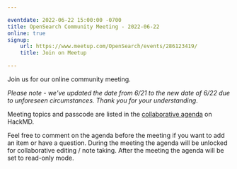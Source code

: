 ```yaml
---

eventdate: 2022-06-22 15:00:00 -0700
title: OpenSearch Community Meeting - 2022-06-22
online: true
signup:
    url: https://www.meetup.com/OpenSearch/events/286123419/
    title: Join on Meetup

---
```


Join us for our online community meeting.

_Please note - we've updated the date from 6/21 to the new date of 6/22 due to unforeseen circumstances. Thank you for your understanding_.

Meeting topics and passcode are listed in the [collaborative agenda](https://hackmd.io/@HmdZWaVnQU6M8icdvC5TwQ/H1D9m1jwq) on HackMD.

Feel free to comment on the agenda before the meeting if you want to add an item or have a question.
During the meeting the agenda will be unlocked for collaborative editing / note taking. After the meeting the agenda will be set to read-only mode.
